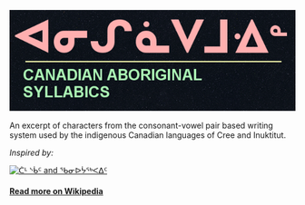 [![Canadian Aboriginal Syllabics](https://raw.githubusercontent.com/eskzsolt/animated-abugida/master/tumblr_inline_p0ojk6zoR01tq3sd6_1280.png "Visit site")](https://eskzsolt.github.io/animated-abugida/)

An excerpt of characters from the consonant-vowel pair based writing system used by the indigenous Canadian languages of Cree and Inuktitut.

*Inspired by:*

[![ᑖᒻ ᔅᑳᑦ and ᖃᓂᐅᔮᖅᐸᐃᑦ](http://img.youtube.com/vi/xW4hI_METac/mqdefault.jpg "ᑖᒻ ᔅᑳᑦ and ᖃᓂᐅᔮᖅᐸᐃᑦ")](https://youtu.be/xW4hI_METac)

#### [Read more on Wikipedia](https://en.wikipedia.org/wiki/Canadian_Aboriginal_syllabics)

